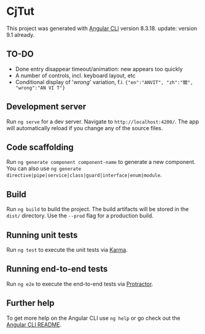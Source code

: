 # CjTut

This project was generated with [Angular CLI](https://github.com/angular/angular-cli) version 8.3.18.
update: version 9.1 already.

## TO-DO
* Done entry disappear timeout/animation: new appears too quickly
* A number of controls, incl. keyboard layout, etc
* Conditional display of '_wrong_' variation, f.i. ``{"en":"ANVIT", "zh":"關", "wrong":"AN VI T"}``

## Development server

Run `ng serve` for a dev server. Navigate to `http://localhost:4200/`. The app will automatically reload if you change any of the source files.

## Code scaffolding

Run `ng generate component component-name` to generate a new component. You can also use `ng generate directive|pipe|service|class|guard|interface|enum|module`.

## Build

Run `ng build` to build the project. The build artifacts will be stored in the `dist/` directory. Use the `--prod` flag for a production build.

## Running unit tests

Run `ng test` to execute the unit tests via [Karma](https://karma-runner.github.io).

## Running end-to-end tests

Run `ng e2e` to execute the end-to-end tests via [Protractor](http://www.protractortest.org/).

## Further help

To get more help on the Angular CLI use `ng help` or go check out the [Angular CLI README](https://github.com/angular/angular-cli/blob/master/README.md).
